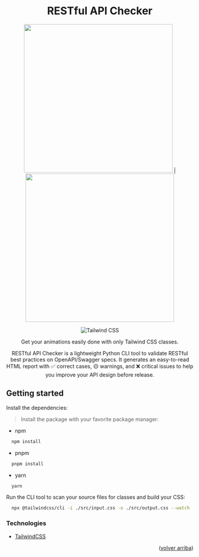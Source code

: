 <a name="readme-top"></a>

<div align="center">

# RESTful API Checker
<img src="./imgs/web.avif" width="400" height="400"> | <img src="./imgs/web-dialog.avif" width="400" height="400">

![Tailwind
CSS](https://img.shields.io/badge/Tailwind%20CSS-4.1.7-blue?style=for-the-badge&logo=tailwind-css)

Get your animations easily done with only Tailwind CSS classes.

RESTful API Checker is a lightweight Python CLI tool to validate RESTful best practices on OpenAPI/Swagger specs. It generates an easy-to-read HTML report with ✅ correct cases, 🟡 warnings, and ❌ critical issues to help you improve your API design before release.

</div>



## Getting started

Install the dependencies:
> Install the package with your favorite package manager:

- npm
```bash
  npm install
```

- pnpm
```bash
  pnpm install
```

- yarn
```bash
  yarn
```

Run the CLI tool to scan your source files for classes and build your CSS:
```bash
  npx @tailwindcss/cli -i ./src/input.css -o ./src/output.css --watch
```

### Technologies
- [TailwindCSS](https://tailwindcss.com/)

<p align="right">(<a href="#readme-top">volver arriba</a>)</p>
